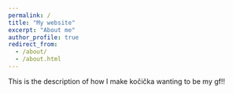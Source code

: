 ```yaml
---
permalink: /
title: "My website"
excerpt: "About me"
author_profile: true
redirect_from: 
  - /about/
  - /about.html
---
```


This is the description of how I make kočička wanting to be my gf!!

